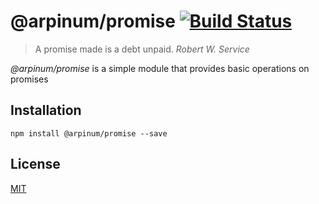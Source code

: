 # @arpinum/promise [![Build Status](https://travis-ci.org/arpinum-js-engine/js-engine-promise.svg?branch=master)](https://travis-ci.org/arpinum-js-engine/js-engine-promise)

> A promise made is a debt unpaid.
> <cite>Robert W. Service</cite>

*@arpinum/promise* is a simple module that provides basic operations on promises

## Installation

```
npm install @arpinum/promise --save
```

## License

[MIT](LICENSE)

